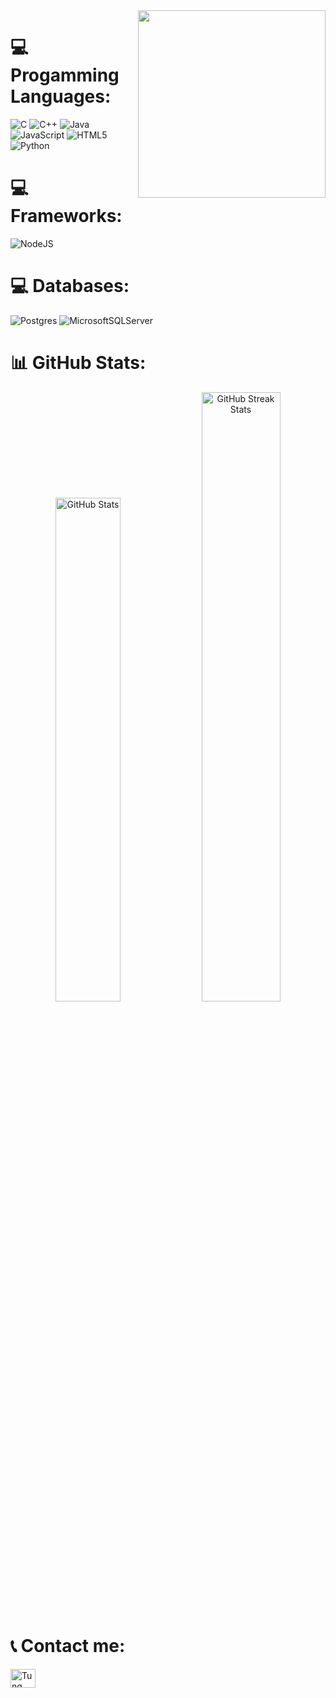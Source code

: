 <img align="right" height="300" src="https://camo.githubusercontent.com/7de37139d0b4c1ce40865e799b446c0e963a3dd8fb68d239707237c40604fa3d/68747470733a2f2f63646e2e6472696262626c652e636f6d2f75736572732f3733303730332f73637265656e73686f74732f363538313234332f6176656e746f2e676966">

# 💻 Progamming Languages:
![C](https://img.shields.io/badge/c-%2300599C.svg?style=for-the-badge&logo=c&logoColor=white) 
![C++](https://img.shields.io/badge/c++-%2300599C.svg?style=for-the-badge&logo=c%2B%2B&logoColor=white) 
![Java](https://img.shields.io/badge/java-%23ED8B00.svg?style=for-the-badge&logo=openjdk&logoColor=white) 
![JavaScript](https://img.shields.io/badge/javascript-%23323330.svg?style=for-the-badge&logo=javascript&logoColor=%23F7DF1E) 
![HTML5](https://img.shields.io/badge/html5-%23E34F26.svg?style=for-the-badge&logo=html5&logoColor=white) 
![Python](https://img.shields.io/badge/python-3670A0?style=for-the-badge&logo=python&logoColor=ffdd54) 

# 💻 Frameworks:
![NodeJS](https://img.shields.io/badge/node.js-6DA55F?style=for-the-badge&logo=node.js&logoColor=white) 

# 💻 Databases:
![Postgres](https://img.shields.io/badge/postgres-%23316192.svg?style=for-the-badge&logo=postgresql&logoColor=white) 
![MicrosoftSQLServer](https://img.shields.io/badge/Microsoft%20SQL%20Server-CC2927?style=for-the-badge&logo=microsoft%20sql%20server&logoColor=white)

# 📊 GitHub Stats:
<p align="center">
  <img src="https://github-readme-stats.vercel.app/api?username=nmtun&theme=white&hide_border=false&include_all_commits=false&count_private=false" alt="GitHub Stats" width="45.45%">
  <img src="https://github-readme-streak-stats.herokuapp.com/?user=nmtun&theme=white&hide_border=false" alt="GitHub Streak Stats" width="50%">
</p>


# 📞 Contact me:
<p align="left">
<a href="https://www.facebook.com/rudeuss/" target="blank"><img align="center" src="https://raw.githubusercontent.com/rahuldkjain/github-profile-readme-generator/master/src/images/icons/Social/facebook.svg" alt="Tung Nguyen" height="30" width="40" /></a>
</p>
